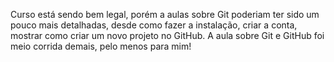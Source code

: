 Curso está sendo bem legal, porém a aulas sobre Git poderiam ter sido um pouco mais detalhadas, desde como fazer a instalação, criar a conta, mostrar como criar um novo projeto no GitHub.
A aula sobre Git e GitHub foi meio corrida demais, pelo menos para mim!